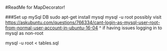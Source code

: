 #ReadMe for MapDecorator!

###Set up mySql DB
sudo apt-get install mysql
mysql -u root
  possibly visit https://askubuntu.com/questions/766334/cant-login-as-mysql-user-root-from-normal-user-account-in-ubuntu-16-04 
    ^ if having issues logging in to mysql as non-root

mysql -u root < tables.sql